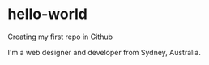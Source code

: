 # hello-world
Creating my first repo in Github

I'm a web designer and developer from Sydney, Australia.
